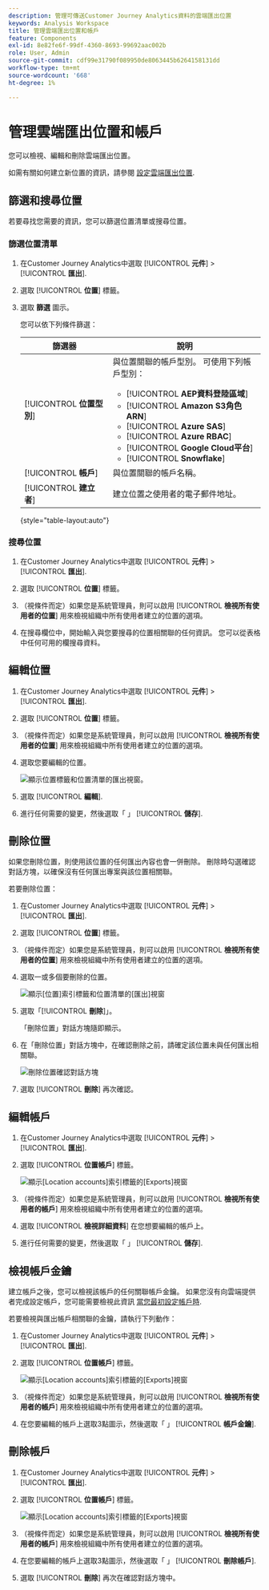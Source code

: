```yaml
---
description: 管理可傳送Customer Journey Analytics資料的雲端匯出位置
keywords: Analysis Workspace
title: 管理雲端匯出位置和帳戶
feature: Components
exl-id: 8e82fe6f-99df-4360-8693-99692aac002b
role: User, Admin
source-git-commit: cdf99e31790f089950de8063445b6264158131dd
workflow-type: tm+mt
source-wordcount: '668'
ht-degree: 1%

---
```


# 管理雲端匯出位置和帳戶

您可以檢視、編輯和刪除雲端匯出位置。

如需有關如何建立新位置的資訊，請參閱 [設定雲端匯出位置](/help/components/exports/cloud-export-locations.md).

## 篩選和搜尋位置

若要尋找您需要的資訊，您可以篩選位置清單或搜尋位置。

### 篩選位置清單

1. 在Customer Journey Analytics中選取 [!UICONTROL **元件**] > [!UICONTROL **匯出**].

1. 選取 [!UICONTROL **位置**] 標籤。

1. 選取 **篩選** 圖示。

   <!-- add screenshot -->

   您可以依下列條件篩選：

   | 篩選器 | 說明 |
   |---------|----------|
   | [!UICONTROL **位置型別**]<!--should this be changed to Account type?--> | 與位置關聯的帳戶型別。 可使用下列帳戶型別： <ul><li>[!UICONTROL **AEP資料登陸區域**]</li><li>[!UICONTROL **Amazon S3角色ARN**]</li><li>[!UICONTROL **Azure SAS**]</li><li>[!UICONTROL **Azure RBAC**]</li><li>[!UICONTROL **Google Cloud平台**]</li><li>[!UICONTROL **Snowflake**]</li></ul> |
   | [!UICONTROL **帳戶**] | 與位置關聯的帳戶名稱。 |
   | [!UICONTROL **建立者**] | 建立位置之使用者的電子郵件地址。 |

   {style="table-layout:auto"}

### 搜尋位置

1. 在Customer Journey Analytics中選取 [!UICONTROL **元件**] > [!UICONTROL **匯出**].

1. 選取 [!UICONTROL **位置**] 標籤。

1. （視條件而定）如果您是系統管理員，則可以啟用 [!UICONTROL **檢視所有使用者的位置**] 用來檢視組織中所有使用者建立的位置的選項。

1. 在搜尋欄位中，開始輸入與您要搜尋的位置相關聯的任何資訊。 您可以從表格中任何可用的欄搜尋資料。

## 編輯位置

1. 在Customer Journey Analytics中選取 [!UICONTROL **元件**] > [!UICONTROL **匯出**].

1. 選取 [!UICONTROL **位置**] 標籤。

1. （視條件而定）如果您是系統管理員，則可以啟用 [!UICONTROL **檢視所有使用者的位置**] 用來檢視組織中所有使用者建立的位置的選項。

1. 選取您要編輯的位置。

   ![顯示位置標籤和位置清單的匯出視窗。](assets/locations-edit.png)

1. 選取 [!UICONTROL **編輯**].

1. 進行任何需要的變更，然後選取「 」 [!UICONTROL **儲存**].

## 刪除位置

如果您刪除位置，則使用該位置的任何匯出內容也會一併刪除。 刪除時勾選確認對話方塊，以確保沒有任何匯出專案與該位置相關聯。

若要刪除位置：

1. 在Customer Journey Analytics中選取 [!UICONTROL **元件**] > [!UICONTROL **匯出**].

1. 選取 [!UICONTROL **位置**] 標籤。

1. （視條件而定）如果您是系統管理員，則可以啟用 [!UICONTROL **檢視所有使用者的位置**] 用來檢視組織中所有使用者建立的位置的選項。

1. 選取一或多個要刪除的位置。

   ![顯示[位置]索引標籤和位置清單的[匯出]視窗](assets/locations-edit.png)

1. 選取「[!UICONTROL **刪除**]」。

   「刪除位置」對話方塊隨即顯示。

1. 在「刪除位置」對話方塊中，在確認刪除之前，請確定該位置未與任何匯出相關聯。

   ![刪除位置確認對話方塊](assets/delete-location-confirmation-dialog.png)

1. 選取 [!UICONTROL **刪除**] 再次確認。

## 編輯帳戶

1. 在Customer Journey Analytics中選取 [!UICONTROL **元件**] > [!UICONTROL **匯出**].

1. 選取 [!UICONTROL **位置帳戶**] 標籤。

   ![顯示[Location accounts]索引標籤的[Exports]視窗](assets/account-add.png)

1. （視條件而定）如果您是系統管理員，則可以啟用 [!UICONTROL **檢視所有使用者的帳戶**] 用來檢視組織中所有使用者建立的位置的選項。

1. 選取 [!UICONTROL **檢視詳細資料**] 在您想要編輯的帳戶上。

1. 進行任何需要的變更，然後選取「 」 [!UICONTROL **儲存**].

## 檢視帳戶金鑰

建立帳戶之後，您可以檢視該帳戶的任何關聯帳戶金鑰。 如果您沒有向雲端提供者完成設定帳戶，您可能需要檢視此資訊 [當您最初設定帳戶時](/help/components/exports/cloud-export-accounts.md).

若要檢視與匯出帳戶相關聯的金鑰，請執行下列動作：

1. 在Customer Journey Analytics中選取 [!UICONTROL **元件**] > [!UICONTROL **匯出**].

1. 選取 [!UICONTROL **位置帳戶**] 標籤。

   ![顯示[Location accounts]索引標籤的[Exports]視窗](assets/account-add.png)

1. （視條件而定）如果您是系統管理員，則可以啟用 [!UICONTROL **檢視所有使用者的帳戶**] 用來檢視組織中所有使用者建立的位置的選項。

1. 在您要編輯的帳戶上選取3點圖示，然後選取「 」 [!UICONTROL **帳戶金鑰**].

## 刪除帳戶

1. 在Customer Journey Analytics中選取 [!UICONTROL **元件**] > [!UICONTROL **匯出**].

1. 選取 [!UICONTROL **位置帳戶**] 標籤。

   ![顯示[Location accounts]索引標籤的[Exports]視窗](assets/account-add.png)

1. （視條件而定）如果您是系統管理員，則可以啟用 [!UICONTROL **檢視所有使用者的帳戶**] 用來檢視組織中所有使用者建立的位置的選項。

1. 在您要編輯的帳戶上選取3點圖示，然後選取「 」 [!UICONTROL **刪除帳戶**].

1. 選取 [!UICONTROL **刪除**] 再次在確認對話方塊中。
